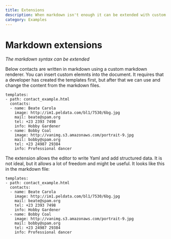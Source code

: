 ```yaml
---
title: Extensions
description: When markdown isn't enough it can be extended with custom elements
category: Examples
---
```


# Markdown extensions

*The markdown syntax can be extended*

Below contacts are written in markdown using a custom markdown renderer. You can insert custom elemnts into the document. It requires that a developer has created the templates first, but after that we can use and change the content from the markdown files.

```styledYaml
templates:
- path: contact_example.html
  contacts:
  - name: Beate Carola
    image: http://im1.peldata.com/bl1/7530/6bg.jpg
    mail: beate@spam.org
    tel: +23 2393 7498
    info: Hobby Gardener
  - name: Bobby Coal
    image: http://vanimg.s3.amazonaws.com/portrait-9.jpg
    mail: bobby@spam.org
    tel: +23 24987 29384
    info: Professional dancer
```

The extension allows the editor to write Yaml and add structured data. It is not ideal, but it allows a lot of freedom and might be useful. It looks like this in the markdown file:

```highlight
templates:
- path: contact_example.html
  contacts:
  - name: Beate Carola
    image: http://im1.peldata.com/bl1/7530/6bg.jpg
    mail: beate@spam.org
    tel: +23 2393 7498
    info: Hobby Gardener
  - name: Bobby Coal
    image: http://vanimg.s3.amazonaws.com/portrait-9.jpg
    mail: bobby@spam.org
    tel: +23 24987 29384
    info: Professional dancer
```